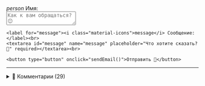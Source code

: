 <link href="https://fonts.googleapis.com/icon?family=Material+Icons" rel="stylesheet">

<div id="feedback-container">
  <form id="feedback-form">
    <label for="name"><i class="material-icons">person</i> Имя:</label><br>
    <textarea id="name" name="name" placeholder="Как к вам обращаться? 😊" required></textarea><br>

    <label for="message"><i class="material-icons">message</i> Сообщение:</label><br>
    <textarea id="message" name="message" placeholder="Что хотите сказать? 🚀" required></textarea><br>

    <button type="button" onclick="sendEmail()">Отправить 💬</button>
  </form>

  <p id="status"></p>
</div>

<script src="https://cdn.jsdelivr.net/npm/emailjs-com@3/dist/email.min.js"></script>
<script>
  // Инициализация EmailJS с вашим Public Key
  (function () {
    emailjs.init('t-4DbFO8bP-JMx9aT');
  })();

  function sendEmail() {
    const name = document.getElementById('name').value.trim();
    const message = document.getElementById('message').value.trim();

    if (!name || !message) {
      document.getElementById('status').textContent = 'Пожалуйста, заполните все поля! 😅';
      return;
    }

    const templateParams = {
      from_name: name,
      message: message,
    };

    // Отправка с вашими Service ID и Template ID
    emailjs.send('service_i1rejo2', 'template_lynygyr', templateParams)
      .then(function (response) {
        document.getElementById('status').textContent = 'Сообщение успешно отправлено! Спасибо за обратную связь! 😊';
        document.getElementById('feedback-form').reset();
      }, function (error) {
        document.getElementById('status').textContent = 'Ошибка при отправке сообщения. Попробуйте еще раз! 😔';
        console.error('Error:', error);
      });
  }
</script>


---

<details>
<summary>💬 Комментарии (29)</summary>

— Анна<br>
Спасибо за статью про Крабов😂<br><br>

— Lexoid<br>
Очень полезный сайт! Буду рекомендовать коллегам.<br><br>

— Александр<br>
Про SDLC ТОП!<br><br>

— скуф<br>
Наконец-то нашел понятное объяснение по Docker!<br><br>

— Fetis<br>
Материалы очень качественные, спасибо.<br><br>

* Скрыто 24 комментария.
</details>

